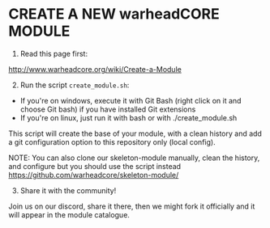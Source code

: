 # CREATE A NEW warheadCORE MODULE

1) Read this page first:

http://www.warheadcore.org/wiki/Create-a-Module


2) Run the script `create_module.sh`:
- If you're on windows, execute it with Git Bash (right click on it and choose Git bash) if you have installed Git extensions
- If you're on linux, just run it with bash or with ./create_module.sh

This script will create the base of your module, with a clean history and add a git configuration option to this repository only (local config).


NOTE: You can also clone our skeleton-module manually, clean the history, and configure but you should use the script instead https://github.com/warheadcore/skeleton-module/


3) Share it with the community!

Join us on our discord, share it there, then we might fork it officially and it will appear in the module catalogue.
